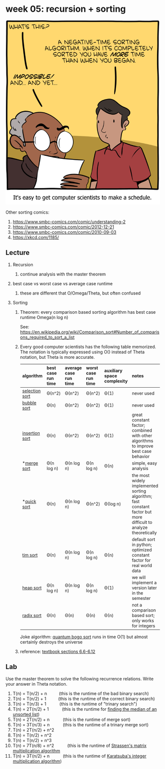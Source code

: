 # week 05: recursion + sorting

<center>
<img src=1612627667-20210206.png />
</center>

Other sorting comics:
1. https://www.smbc-comics.com/comic/understanding-2
1. https://www.smbc-comics.com/comic/2012-12-21
1. https://www.smbc-comics.com/comic/2010-09-03
1. https://xkcd.com/1185/

## Lecture

1. Recursion

    1. continue analysis with the master theorem

1. best case vs worst case vs average case runtime

    1. these are different that O/Omega/Theta, but often confused

1. Sorting

    1. Theorem: every comparison based sorting algorithm has best case runtime Omega(n log n)

       See: https://en.wikipedia.org/wiki/Comparison_sort#Number_of_comparisons_required_to_sort_a_list

   1. Every good computer scientists has the following table memorized.
      The notation is typically expressed using O() instead of Theta notation, but Theta is more accurate.

      | algorithm         | best case run time | average case run time | worst case run time | auxiliary space complexity | notes |
      | ----------------- | ------------------ | --------------------- | ------------------- | -------------------------- | ----- | 
      | [selection sort](https://en.wikipedia.org/wiki/Selection_sort)    | Θ(n^2) | Θ(n^2) | Θ(n^2) | Θ(1) | never used |
      | [bubble sort](https://en.wikipedia.org/wiki/Bubble_sort) | Θ(n) | Θ(n^2) | Θ(n^2) | Θ(1) | never used |
      | [insertion sort](https://en.wikipedia.org/wiki/Insertion_sort) | Θ(n) | Θ(n^2) | Θ(n^2) | Θ(1) | great constant factor; combined with other algorithms to improve best case behavior |
      | \*[merge sort](https://en.wikipedia.org/wiki/Merge_sort) | Θ(n log n) | Θ(n log n) | Θ(n log n) | Θ(n) | simple, easy analysis |
      | \*[quick sort](https://en.wikipedia.org/wiki/Quicksort) | Θ(n) | Θ(n log n) | Θ(n^2) | Θ(log n) | the most widely implemented sorting algorithm; fast constant factor but more difficult to analyze theoretically |
      | [tim sort](https://en.wikipedia.org/wiki/Timsort)   | Θ(n) | Θ(n log n) | Θ(n log n) | Θ(n) | default sort in python; optimized constant factor for real world data |
      | [heap sort](https://en.wikipedia.org/wiki/Heapsort) | Θ(n log n) | Θ(n log n) | Θ(n log n) | Θ(1) | we will implement a version later in the semester |
      | [radix sort](https://en.wikipedia.org/wiki/Radix_sort) | Θ(n) | Θ(n) | Θ(n) | Θ(n) | not a comparison based sort; only works for integers |

      Joke algorithm: [quantum bogo sort](https://quantumcomputing.stackexchange.com/questions/1265/what-can-we-learn-from-quantum-bogosort) runs in time O(1) but almost certainly destroys the universe

   1. reference: [textbook sections 6.6-6.12](https://runestone.academy/runestone/books/published/pythonds/SortSearch/toctree.html)

## Lab

Use the master theorem to solve the following recurrence relations.
Write your answer in Theta notation.

1. T(n) = T(n/2) + n&nbsp;&nbsp;&nbsp;&nbsp;&nbsp;&nbsp;&nbsp;&nbsp;&nbsp;&nbsp;(this is the runtime of the bad binary search)
1. T(n) = T(n/2) + 1&nbsp;&nbsp;&nbsp;&nbsp;&nbsp;&nbsp;&nbsp;&nbsp;&nbsp;&nbsp;(this is the runtime of the correct binary search)
1. T(n) = T(n/3) + 1    &nbsp;&nbsp;&nbsp;&nbsp;&nbsp;&nbsp;&nbsp;&nbsp;&nbsp;&nbsp;(this is the runtime of "trinary search")
1. T(n) = 2T(n/2) + 1    &nbsp;&nbsp;&nbsp;&nbsp;&nbsp;&nbsp;&nbsp;&nbsp;&nbsp;&nbsp;(this is the runtime for [finding the median of an unsorted list](https://en.wikipedia.org/wiki/Quickselect))
1. T(n) = 2T(n/2) + n    &nbsp;&nbsp;&nbsp;&nbsp;&nbsp;&nbsp;&nbsp;&nbsp;&nbsp;&nbsp;(this is the runtime of merge sort)
1. T(n) = 3T(n/3) + n    &nbsp;&nbsp;&nbsp;&nbsp;&nbsp;&nbsp;&nbsp;&nbsp;&nbsp;&nbsp;(this is the runtime of a trinary merge sort)
1. T(n) = 2T(n/2) + n^2
1. T(n) = T(n/2) + n^2
1. T(n) = T(n/2) + n^3
1. T(n) = 7T(n/8) + n^2  &nbsp;&nbsp;&nbsp;&nbsp;&nbsp;&nbsp;&nbsp;&nbsp;&nbsp;&nbsp;(this is the runtime of [Strassen's matrix multiplication algorithm](https://en.wikipedia.org/wiki/Strassen_algorithm)
1. T(n) = 3T(n/2) + n &nbsp;&nbsp;&nbsp;&nbsp;&nbsp;&nbsp;&nbsp;&nbsp;&nbsp;&nbsp;(this is the runtime of [Karatsuba's integer multiplication algorithm](https://en.wikipedia.org/wiki/Karatsuba_algorithm))
